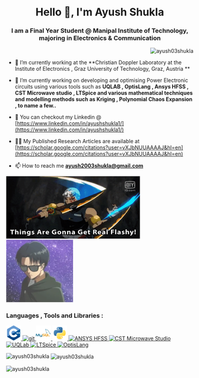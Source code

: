 <h1 align="center">Hello 👋, I'm Ayush Shukla </h1>
<h3 align="center">I am a Final Year Student @ Manipal Institute of Technology, majoring in Electronics & Communication</h3>

<p align="right"> <img src="https://komarev.com/ghpvc/?username=ayush03shukla&label=Profile%20views&color=0e75b6&style=flat" alt="ayush03shukla" /> </p>


- 🔭 I’m currently working at the **Christian Doppler Laboratory at the Institute of Electronics , Graz University of Technology, Graz, Austria **

- 🌱 I’m currently working on developing and optimising Power Electronic circuits using various tools such as **UQLAB , OptisLang , Ansys HFSS , CST Microwave studio , LTSpice  and various mathematical techniques and modelling methods such as Kriging , Polynomial Chaos Expansion , to name a few..**

- 👀 You can checkout my Linkedin @ [https://www.linkedin.com/in/ayushshukla1/](https://www.linkedin.com/in/ayushshukla1/)

- 👨‍💻 My Published Research Articles are available at [https://scholar.google.com/citations?user=vXJbNUUAAAAJ&hl=en](https://scholar.google.com/citations?user=vXJbNUUAAAAJ&hl=en)

- 📫 How to reach me **ayush2003shukla@gmail.com**

<p align="left">
  <img src="giphy (1).gif" alt="animated" width="360" height="168" />
 
  <img src="200.webp" alt="animated" height="168" />
</p>



<h3 align="left">Languages , Tools and Libraries :</h3>
<p align="left">  <a href="https://www.w3schools.com/cpp/" target="_blank" rel="noreferrer"> <img src="https://raw.githubusercontent.com/devicons/devicon/master/icons/cplusplus/cplusplus-original.svg" alt="cplusplus" width="40" height="40"/> </a> <a href="https://git-scm.com/" target="_blank" rel="noreferrer"> <img src="https://www.vectorlogo.zone/logos/git-scm/git-scm-icon.svg" alt="git" width="40" height="40"/> </a> <a href="https://www.mysql.com/" target="_blank" rel="noreferrer"> <img src="https://raw.githubusercontent.com/devicons/devicon/master/icons/mysql/mysql-original-wordmark.svg" alt="mysql" width="40" height="40"/> </a>  <a href="https://www.python.org" target="_blank" rel="noreferrer"> <img src="https://raw.githubusercontent.com/devicons/devicon/master/icons/python/python-original.svg" alt="python" width="40" height="40"/> </a> <a href="https://www.ansys.com/products/electronics/ansys-hfss" target="_blank" rel="noreferrer"> <img src="https://upload.wikimedia.org/wikipedia/commons/1/14/Ansys_logo_%282019%29.svg" alt="ANSYS HFSS" width="40" height="40"/> </a> <a href="https://www.3ds.com/products/simulia/cst-studio-suite" target="_blank" rel="noreferrer"> <img src="https://upload.wikimedia.org/wikipedia/en/3/31/Dassault_Syst%C3%A8mes_logo.svg" alt="CST Microwave Studio" width="40" height="40"/> </a> <a href="https://www.uqlab.com/" target="_blank" rel="noreferrer"> <img src="https://static.wixstatic.com/media/0f4bf0_0eb98b4ee6dc4644b6ee36907fdffe19~mv2_d_4010_2972_s_4_2.png/v1/fill/w_92,h_68,al_c,q_85,usm_0.66_1.00_0.01,enc_auto/0f4bf0_0eb98b4ee6dc4644b6ee36907fdffe19~mv2_d_4010_2972_s_4_2.png" alt="UQLab" width="40" height="40"/> </a> <a href="https://www.analog.com/en/resources/design-tools-and-calculators/ltspice-simulator.html" target="_blank" rel="noreferrer"> <img src="https://en.wikipedia.org/wiki/LTspice#/media/File:Linear_Technology_Corporation_logo.svg" alt="LTSpice" width="40" height="40"/> </a> <a href="https://www.ansys.com/products/connect/ansys-optislang" target="_blank" rel="noreferrer"> <img src="https://en.m.wikipedia.org/wiki/File:Kugel_Dynardo_OSL_P_RGB.jpg" alt="OptisLang" width="40" height="40"/> </a></p>

<p><img align="left" src="https://github-readme-stats.vercel.app/api/top-langs?username=ayush03shukla&show_icons=true&locale=en&layout=compact" alt="ayush03shukla" /></p>

<p>&nbsp;<img align="center" src="https://github-readme-stats.vercel.app/api?username=ayush03shukla&show_icons=true&locale=en" alt="ayush03shukla" /></p>

<p><img align="center" src="https://github-readme-streak-stats.herokuapp.com/?user=ayush03shukla&" alt="ayush03shukla" /></p>
